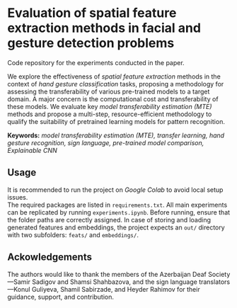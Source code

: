 # Evaluation of spatial feature extraction methods in facial and gesture detection problems

Code repository for the experiments conducted in the paper. 

We explore the effectiveness of _spatial feature extraction_ methods in the context of _hand gesture classification_ tasks, proposing a methodology for assessing the transferability of various pre-trained models to a target domain. A major concern is the computational cost and transferability of these models. We evaluate key _model transferability estimation (MTE)_ methods and propose a multi-step, resource-efficient methodology to qualify the suitability of pretrained learning models for pattern recognition.

**Keywords:** _model transferability estimation (MTE), transfer learning, hand gesture recognition, sign language, pre-trained model comparison, Explainable CNN_

## Usage

It is recommended to run the project on _Google Colab_ to avoid local setup issues.  
The required packages are listed in `requirements.txt`. All main experiments can be replicated by running `experiments.ipynb`. Before running, ensure that the folder paths are correctly assigned. In case of storing and loading generated features and embeddings, the project expects an `out/` directory with two subfolders: `feats/` and `embeddings/`.

## Ackowledgements

The authors would like to thank the members of the Azerbaijan Deaf Society—Samir Sadigov and Shamsi Shahbazova, and the sign language translators—Konul Guliyeva, Shamil Sabirzade, and Heyder Rahimov for their guidance, support, and contribution.